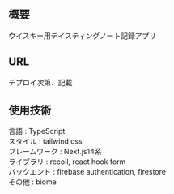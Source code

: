## 概要
ウイスキー用テイスティングノート記録アプリ

## URL
デプロイ次第、記載

## 使用技術
言語 : TypeScript  
スタイル : tailwind css  
フレームワーク : Next.js14系  
ライブラリ : recoil, react hook form  
バックエンド : firebase authentication, firestore  
その他 : biome  
